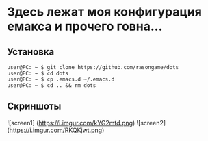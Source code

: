 #  Здесь лежат моя конфигурация емакса и прочего говна... 
## Установка

``` console
user@PC: ~ $ git clone https://github.com/rasongame/dots
user@PC: ~ $ cd dots
user@PC: ~ $ cp .emacs.d ~/.emacs.d
user@PC: ~ $ cd .. && rm dots
```

## Скриншоты
![screen1] (https://i.imgur.com/kYG2mtd.png)
![screen2] (https://i.imgur.com/RKQKjwt.png)
